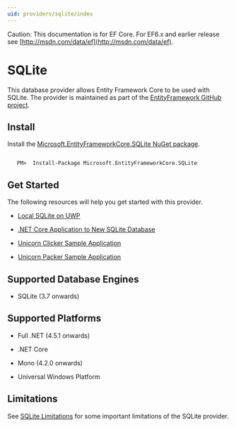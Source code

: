 ```yaml
---
uid: providers/sqlite/index
---
```

Caution: This documentation is for EF Core. For EF6.x and earlier release see [http://msdn.com/data/ef](http://msdn.com/data/ef).

  # SQLite

This database provider allows Entity Framework Core to be used with SQLite. The provider is maintained as part of the [EntityFramework GitHub project](https://github.com/aspnet/EntityFramework).

  ## Install

Install the [Microsoft.EntityFrameworkCore.SQLite NuGet package](https://www.nuget.org/packages/Microsoft.EntityFrameworkCore.SQLite/).

<!-- literal_block {"language": "csharp",", "xml:space": "preserve", "classes": [], "backrefs": [], "names": [], "dupnames": [], "highlight_args": {}, "ids": [], "linenos": false} -->

````text

   PM>  Install-Package Microsoft.EntityFrameworkCore.SQLite
   ````

  ## Get Started

The following resources will help you get started with this provider.
   * [Local SQLite on UWP](../../platforms/uwp/getting-started.md)

   * [.NET Core Application to New SQLite Database](../../platforms/netcore/new-db-sqlite.md)

   * [Unicorn Clicker Sample Application](https://github.com/rowanmiller/UnicornStore/tree/master/UnicornClicker/UWP)

   * [Unicorn Packer Sample Application](https://github.com/rowanmiller/UnicornStore/tree/master/UnicornPacker)

  ## Supported Database Engines

   * SQLite (3.7 onwards)

  ## Supported Platforms

   * Full .NET (4.5.1 onwards)

   * .NET Core

   * Mono (4.2.0 onwards)

   * Universal Windows Platform

  ## Limitations

See [SQLite Limitations](limitations.md) for some important limitations of the SQLite provider.
